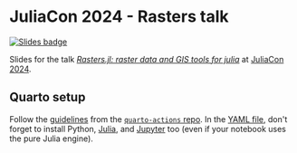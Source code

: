 # JuliaCon 2024 - Rasters talk

[![Slides badge](https://img.shields.io/badge/preview-slides-blue)](https://rafaqz.github.io/JuliaCon2024-Rasters/)

Slides for the talk [*Rasters.jl: raster data and GIS tools for julia*](https://pretalx.com/juliacon2024/talk/WPAKG8/) at [JuliaCon 2024](https://juliacon.org/2024/).

## Quarto setup

Follow the [guidelines](https://github.com/quarto-dev/quarto-actions/blob/main/examples/example-01-basics.md#github-pages) from the [`quarto-actions` repo](https://github.com/quarto-dev/quarto-actions).
In the [YAML file](https://github.com/quarto-dev/quarto-actions/blob/main/examples/quarto-publish-example.yml), don't forget to install Python, [Julia](https://github.com/quarto-dev/quarto-actions/blob/main/examples/example-03-dependencies.md#installing-julia), and [Jupyter](https://github.com/quarto-dev/quarto-actions/blob/main/examples/example-03-dependencies.md#installing-jupyter) too (even if your notebook uses the pure Julia engine).
